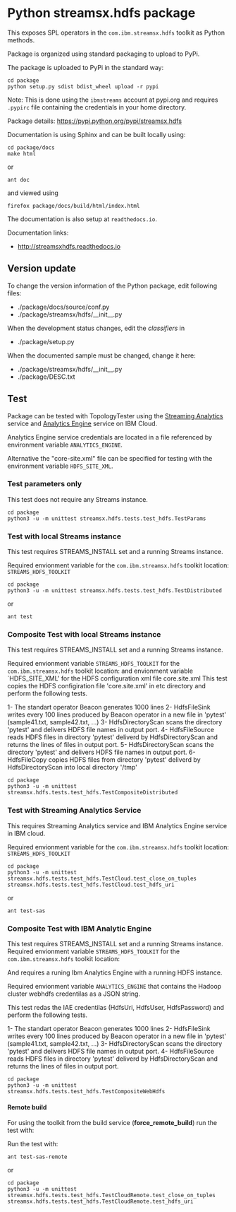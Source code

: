 # Python streamsx.hdfs package

This exposes SPL operators in the `com.ibm.streamsx.hdfs` toolkit as Python methods.

Package is organized using standard packaging to upload to PyPi.

The package is uploaded to PyPi in the standard way:
```
cd package
python setup.py sdist bdist_wheel upload -r pypi
```
Note: This is done using the `ibmstreams` account at pypi.org and requires `.pypirc` file containing the credentials in your home directory.

Package details: https://pypi.python.org/pypi/streamsx.hdfs

Documentation is using Sphinx and can be built locally using:
```
cd package/docs
make html
```

or

    ant doc

and viewed using
```
firefox package/docs/build/html/index.html
```

The documentation is also setup at `readthedocs.io`.

Documentation links:
* http://streamsxhdfs.readthedocs.io

## Version update

To change the version information of the Python package, edit following files:

- ./package/docs/source/conf.py
- ./package/streamsx/hdfs/\_\_init\_\_.py

When the development status changes, edit the *classifiers* in

- ./package/setup.py

When the documented sample must be changed, change it here:

- ./package/streamsx/hdfs/\_\_init\_\_.py
- ./package/DESC.txt

## Test

Package can be tested with TopologyTester using the [Streaming Analytics](https://www.ibm.com/cloud/streaming-analytics) service and [Analytics Engine](https://www.ibm.com/cloud/analytics-engine) service on IBM Cloud.

Analytics Engine service credentials are located in a file referenced by environment variable `ANALYTICS_ENGINE`.

Alternative the "core-site.xml" file can be specified for testing with the environment variable `HDFS_SITE_XML`.


### Test parameters only

This test does not require any Streams instance.

```
cd package
python3 -u -m unittest streamsx.hdfs.tests.test_hdfs.TestParams

```

### Test with local Streams instance

This test requires STREAMS_INSTALL set and a running Streams instance.

Required envionment variable for the `com.ibm.streamsx.hdfs` toolkit location: `STREAMS_HDFS_TOOLKIT`

```
cd package
python3 -u -m unittest streamsx.hdfs.tests.test_hdfs.TestDistributed
```

or

    ant test


### Composite Test with local Streams instance 

This test requires STREAMS_INSTALL set and a running Streams instance.

Required envionment variable `STREAMS_HDFS_TOOLKIT` for the `com.ibm.streamsx.hdfs` toolkit location: 
and envionment variable `HDFS_SITE_XML' for the HDFS configuration xml file core.site.xml
This test copies the HDFS configiration file 'core.site.xml' in etc directory and perform the following tests.

1- The standart operator Beacon generates 1000 lines
2- HdfsFileSink writes every 100 lines produced by Beacon operator in a new file in 'pytest' (sample41.txt, sample42.txt, ...)
3- HdfsDirectoryScan scans the directory 'pytest' and delivers HDFS file names in output port.
4- HdfsFileSource reads HDFS files in directory 'pytest' deliverd by HdfsDirectoryScan and returns the lines of files in output port.
5- HdfsDirectoryScan scans the directory 'pytest' and delivers HDFS file names in output port.
6- HdfsFileCopy copies HDFS files from directory 'pytest' deliverd by HdfsDirectoryScan into local directory '/tmp'


```
cd package
python3 -u -m unittest streamsx.hdfs.tests.test_hdfs.TestCompositeDistributed
```




### Test with Streaming Analytics Service

This requires Streaming Analytics service and IBM Analytics Engine service in IBM cloud.

Required envionment variable for the `com.ibm.streamsx.hdfs` toolkit  location: `STREAMS_HDFS_TOOLKIT`

```
cd package
python3 -u -m unittest streamsx.hdfs.tests.test_hdfs.TestCloud.test_close_on_tuples streamsx.hdfs.tests.test_hdfs.TestCloud.test_hdfs_uri
```

or

    ant test-sas


### Composite Test with IBM Analytic Engine

This test requires STREAMS_INSTALL set and a running Streams instance.
Required envionment variable `STREAMS_HDFS_TOOLKIT` for the `com.ibm.streamsx.hdfs` toolkit location: 

And requires a runing Ibm Analytics Engine with a running HDFS instance.

Required envionment variable `ANALYTICS_ENGINE` that contains the Hadoop cluster webhdfs credentilas as a JSON string.

This test redas the IAE credentilas (HdfsUri, HdfsUser, HdfsPassword) and perform the following tests.

1- The standart operator Beacon generates 1000 lines
2- HdfsFileSink writes every 100 lines produced by Beacon operator in a new file in 'pytest' (sample41.txt, sample42.txt, ...)
3- HdfsDirectoryScan scans the directory 'pytest' and delivers HDFS file names in output port.
4- HdfsFileSource reads HDFS files in directory 'pytest' deliverd by HdfsDirectoryScan and returns the lines of files in output port.


```
cd package
python3 -u -m unittest streamsx.hdfs.tests.test_hdfs.TestCompositeWebHdfs
```


#### Remote build

For using the toolkit from the build service (**force_remote_build**) run the test with:

Run the test with:

    ant test-sas-remote

or

```
cd package
python3 -u -m unittest streamsx.hdfs.tests.test_hdfs.TestCloudRemote.test_close_on_tuples streamsx.hdfs.tests.test_hdfs.TestCloudRemote.test_hdfs_uri
```



